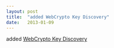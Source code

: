 ```yaml
---
layout: post
title:  "added WebCrypto Key Discovery"
date:   2013-01-09
---
```


added <a href="http://www.w3.org/TR/webcrypto-key-discovery/">WebCrypto Key Discovery</a>

